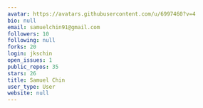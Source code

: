 ```yaml
---
avatar: https://avatars.githubusercontent.com/u/6997460?v=4
bio: null
email: samuelchin91@gmail.com
followers: 10
following: null
forks: 20
login: jkschin
open_issues: 1
public_repos: 35
stars: 26
title: Samuel Chin
user_type: User
website: null
---
```


